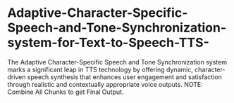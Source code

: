 # Adaptive-Character-Specific-Speech-and-Tone-Synchronization-system-for-Text-to-Speech-TTS-
The Adaptive Character-Specific Speech and Tone Synchronization system marks a significant leap in TTS technology by offering dynamic, character-driven speech synthesis that enhances user engagement and satisfaction through realistic and contextually appropriate voice outputs.
 NOTE: Combine All Chunks to get Final Output.
